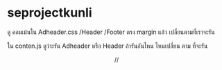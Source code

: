 # seprojectkunli
ดู คอมเม้นใน Adheader.css /Header /Footer ตรง margin แล้ว เปลี่ยนตามที่เราจะรัน

ใน conten.js ดูว่าะรัน Adheader หรือ Header ถ้ารันอันไหน ไหนเปลี่ยน ตาม ที่จะรัน <Header/> // <Adheader/>
